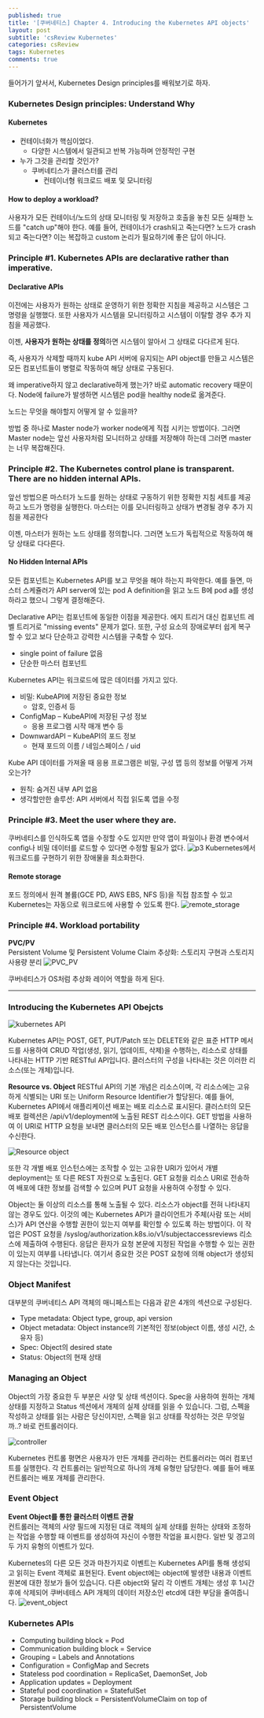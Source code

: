 ```yaml
---
published: true
title: '[쿠버네티스] Chapter 4. Introducing the Kubernetes API objects'
layout: post
subtitle: 'csReview Kubernetes'
categories: csReview
tags: Kubernetes
comments: true
---
```


들어가기 앞서서, Kubernetes Design principles를 배워보기로 하자.

### Kubernetes Design principles: Understand Why

#### Kubernetes
- 컨테이너화가 핵심이었다.
  - 다양한 시스템에서 일관되고 반복 가능하며 안정적인 구현
- 누가 그것을 관리할 것인가?
  - 쿠버네티스가 클러스터를 관리
    - 컨테이너형 워크로드 배포 및 모니터링

#### How to deploy a workload?

사용자가 모든 컨테이너/노드의 상태 모니터링 및 저장하고 호출을 놓친 모든 실패한 노드를 "catch up"해야 한다. 예를 들어, 컨테이너가 crash되고 죽는다면? 노드가 crash되고 죽는다면? 이는 복잡하고 custom 논리가 필요하기에 좋은 답이 아니다.

### Principle #1. Kubernetes APIs are declarative rather than imperative.

#### Declarative APIs

이전에는 사용자가 원하는 상태로 운영하기 위한 정확한 지침을 제공하고 시스템은 그 명령을 실행했다. 또한 사용자가 시스템을 모니터링하고 시스템이 이탈할 경우 추가 지침을 제공했다.

이젠, **사용자가 원하는 상태를 정의**하면 시스템이 알아서 그 상태로 다다르게 된다.

즉, 사용자가 삭제할 때까지 kube API 서버에 유지되는 API object를 만들고 시스템은 모든 컴포넌트들이 병렬로 작동하여 해당 상태로 구동된다.

왜 imperative하지 않고 declarative하게 했는가? 바로 automatic recovery 때문이다. Node에 failure가 발생하면 시스템은 pod을 healthy node로 옮겨준다.

노드는 무엇을 해야할지 어떻게 알 수 있을까?

방법 중 하나로 Master node가 worker node에게 직접 시키는 방법이다. 그러면 Master node는 앞선 사용자처럼 모니터하고 상태를 저장해야 하는데 그러면 master는 너무 복잡해진다.

### Principle #2. The Kubernetes control plane is transparent. There are no hidden internal APIs.

앞선 방법으론 마스터가 노드를 원하는 상태로 구동하기 위한 정확한 지침 세트를 제공하고 노드가 명령을 실행한다. 마스터는 이를 모니터링하고 상태가 변경될 경우 추가 지침을 제공한다

이젠, 마스터가 원하는 노드 상태를 정의합니다. 그러면 노드가 독립적으로 작동하여 해당 상태로 다다른다.

#### No Hidden Internal APIs

모든 컴포넌트는 Kubernetes API를 보고 무엇을 해야 하는지 파악한다. 예를 들면, 마스터 스케쥴러가 API server에 있는 pod A definition을 읽고 노드 B에 pod a를 생성하라고 했으니 그렇게 결정해준다.

Declarative API는 컴포넌트에 동일한 이점을 제공한다. 에지 트리거 대신 컴포넌트 레벨 트리거로 "missing events" 문제가 없다.
또한, 구성 요소의 장애로부터 쉽게 복구할 수 있고 보다 단순하고 강력한 시스템을 구축할 수 있다.
- single point of failure 없음
- 단순한 마스터 컴포넌트

Kubernetes API는 워크로드에 많은 데이터를 가지고 있다.
- 비밀: KubeAPI에 저장된 중요한 정보
  - 암호, 인증서 등
- ConfigMap – KubeAPI에 저장된 구성 정보
  - 응용 프로그램 시작 매개 변수 등
- DownwardAPI – KubeAPI의 포드 정보
  - 현재 포드의 이름 / 네임스페이스 / uid

Kube API 데이터를 가져올 때 응용 프로그램은 비밀, 구성 맵 등의 정보를 어떻게 가져오는가?
  - 원칙: 숨겨진 내부 API 없음
  - 생각할만한 솔루션: API 서버에서 직접 읽도록 앱을 수정

### Principle #3. Meet the user where they are.

쿠버네티스를 인식하도록 앱을 수정할 수도 있지만 만약 앱이 파일이나 환경 변수에서 config나 비밀 데이터를 로드할 수 있다면 수정할 필요가 없다.
![p3](https://sundongkim-dev.github.io/assets/img/kubernetes/principle3.png)
Kubernetes에서 워크로드를 구현하기 위한 장애물을 최소화한다.

#### Remote storage
포드 정의에서 원격 볼륨(GCE PD, AWS EBS, NFS 등)을 직접 참조할 수 있고 Kubernetes는 자동으로 워크로드에 사용할 수 있도록 한다.
![remote_storage](https://sundongkim-dev.github.io/assets/img/kubernetes/remote_storage.png)

### Principle #4. Workload portability

**PVC/PV**  
Persistent Volume 및 Persistent Volume Claim 추상화: 스토리지 구현과 스토리지 사용량 분리
![PVC_PV](https://sundongkim-dev.github.io/assets/img/kubernetes/PVC_PV.png)

쿠버네티스가 OS처럼 추상화 레이어 역할을 하게 된다.

---
### Introducing the Kubernetes API Obejcts
![kubernetes API](https://sundongkim-dev.github.io/assets/img/kubernetes/kubernetes_API.png.png)

Kubernetes API는 POST, GET, PUT/Patch 또는 DELETE와 같은 표준 HTTP 메서드를 사용하여 CRUD 작업(생성, 읽기, 업데이트, 삭제)을 수행하는, 리소스로 상태를 나타내는 HTTP 기반 RESTful API입니다. 클러스터의 구성을 나타내는 것은 이러한 리소스(또는 개체)입니다.

**Resource vs. Object**
RESTful API의 기본 개념은 리소스이며, 각 리소스에는 고유하게 식별되는 URI 또는 Uniform Resource Identifier가 할당된다. 예를 들어, Kubernetes API에서 애플리케이션 배포는 배포 리소스로 표시된다. 클러스터의 모든 배포 컬렉션은 /api/v1/deployment에 노출된 REST 리소스이다. GET 방법을 사용하여 이 URI로 HTTP 요청을 보내면 클러스터의 모든 배포 인스턴스를 나열하는 응답을 수신한다.

![Resource object](https://sundongkim-dev.github.io/assets/img/kubernetes/resource_object.png)

또한 각 개별 배포 인스턴스에는 조작할 수 있는 고유한 URI가 있어서 개별 deployment는 또 다른 REST 자원으로 노출된다. GET 요청을 리소스 URI로 전송하여 배포에 대한 정보를 검색할 수 있으며 PUT 요청을 사용하여 수정할 수 있다.

Object는 둘 이상의 리소스를 통해 노출될 수 있다. 리소스가 object를 전혀 나타내지 않는 경우도 있다. 이것의 예는 Kubernetes API가 클라이언트가 주체(사람 또는 서비스)가 API 연산을 수행할 권한이 있는지 여부를 확인할 수 있도록 하는 방법이다. 이 작업은 POST 요청을 /syslog/authorization.k8s.io/v1/subjectaccessreviews 리소스에 제출하여 수행된다. 응답은 환자가 요청 본문에 지정된 작업을 수행할 수 있는 권한이 있는지 여부를 나타냅니다. 여기서 중요한 것은 POST 요청에 의해 object가 생성되지 않는다는 것입니다.

### Object Manifest
대부분의 쿠버네티스 API 객체의 매니페스트는 다음과 같은 4개의 섹션으로 구성된다.
- Type metadata: Object type, group, api version
- Object metadata: Object instance의 기본적인 정보(object 이름, 생성 시간, 소유자 등)
- Spec: Object의 desired state
- Status: Object의 현재 상태

### Managing an Object
Object의 가장 중요한 두 부분은 사양 및 상태 섹션이다. Spec을 사용하여 원하는 개체 상태를 지정하고 Status 섹션에서 개체의 실제 상태를 읽을 수 있습니다. 그럼, 스펙을 작성하고 상태를 읽는 사람은 당신이지만, 스펙을 읽고 상태를 작성하는 것은 무엇일까..? 바로 컨트롤러이다.

![controller](https://sundongkim-dev.github.io/assets/img/kubernetes/controller.png)

Kubernetes 컨트롤 평면은 사용자가 만든 개체를 관리하는 컨트롤러라는 여러 컴포넌트를 실행한다. 각 컨트롤러는 일반적으로 하나의 개체 유형만 담당한다. 예를 들어 배포 컨트롤러는 배포 개체를 관리한다.


### Event Object

**Event Object를 통한 클러스터 이벤트 관찰**  
컨트롤러는 객체의 사양 필드에 지정된 대로 객체의 실제 상태를 원하는 상태와 조정하는 작업을 수행할 때 이벤트를 생성하여 자신이 수행한 작업을 표시한다. 일반 및 경고의 두 가지 유형의 이벤트가 있다.

Kubernetes의 다른 모든 것과 마찬가지로 이벤트는 Kubernetes API를 통해 생성되고 읽히는 Event 객체로 표현된다. Event object에는 object에 발생한 내용과 이벤트 원본에 대한 정보가 들어 있습니다.
다른 object와 달리 각 이벤트 개체는 생성 후 1시간 후에 삭제되어 쿠버네테스 API 개체의 데이터 저장소인 etcd에 대한 부담을 줄여줍니다.
![event_object](https://sundongkim-dev.github.io/assets/img/kubernetes/event_object.png)

### Kubernetes APIs
- Computing building block = Pod
- Communication building block = Service
- Grouping = Labels and Annotations
- Configuration = ConfigMap and Secrets
- Stateless pod coordination = ReplicaSet, DaemonSet, Job
- Application updates = Deployment
- Stateful pod coordination = StatefulSet
- Storage building block = PersistentVolumeClaim on top of PersistentVolume
